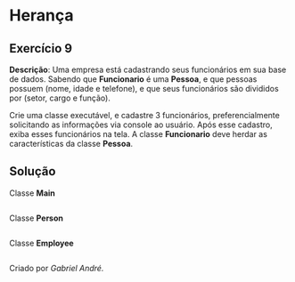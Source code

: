 # Herança
## Exercício 9
**Descrição**: Uma empresa está cadastrando seus funcionários em sua base de dados. Sabendo que **Funcionario** é
uma **Pessoa**, e que pessoas possuem (nome, idade e telefone), e que seus funcionários são divididos por (setor, cargo e função).

Crie uma classe executável, e cadastre 3 funcionários, preferencialmente solicitando as informações via console
ao usuário. Após esse cadastro, exiba esses funcionários na tela. A classe **Funcionario** deve herdar as características
da classe **Pessoa**.

## Solução
Classe **Main**
~~~java


~~~

Classe **Person**
~~~java

~~~

Classe **Employee**
~~~java

~~~

Criado por _Gabriel André._

